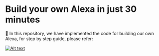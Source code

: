# Build your own Alexa in just 30 minutes

🔴 In this repository, we have implemented the code for building our own Alexa, for step by step guide, please refer:

[![Alt text](https://raw.githubusercontent.com/pik1989/MLProject-Churn-Analysis-And-Prediction-Model/main/images/CC.JPG)](https://www.youtube.com/watch?v=GVECbcKUio4)

